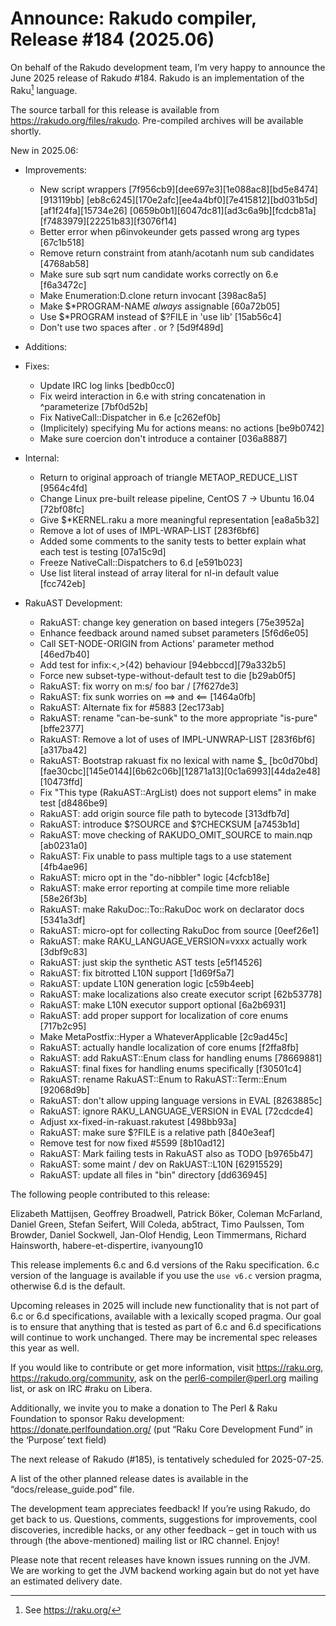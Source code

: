 # Announce: Rakudo compiler, Release #184 (2025.06)

On behalf of the Rakudo development team, I’m very happy to announce the
June 2025 release of Rakudo #184. Rakudo is an implementation of
the Raku[^1] language.

The source tarball for this release is available from
<https://rakudo.org/files/rakudo>.
Pre-compiled archives will be available shortly.

New in 2025.06:

+ Improvements:
    + New script wrappers [7f956cb9][dee697e3][1e088ac8][bd5e8474][913119bb]
      [eb8c6245][170e2afc][ee4a4bf0][7e415812][bd031b5d][af1f24fa][15734e26]
      [0659b0b1][6047dc81][ad3c6a9b][fcdcb81a][f7483979][22251b83][f3076f14]
    + Better error when p6invokeunder gets passed wrong arg types [67c1b518]
    + Remove return constraint from atanh/acotanh num sub candidates [4768ab58]
    + Make sure sub sqrt num candidate works correctly on 6.e [f6a3472c]
    + Make Enumeration:D.clone return invocant [398ac8a5]
    + Make $*PROGRAM-NAME *always* assignable [60a72b05]
    + Use $*PROGRAM instead of $?FILE in 'use lib' [15ab56c4]
    + Don't use two spaces after . or ? [5d9f489d]

+ Additions:

+ Fixes:
    + Update IRC log links [bedb0cc0]
    + Fix weird interaction in 6.e with string concatenation in ^parameterize
      [7bf0d52b]
    + Fix NativeCall::Dispatcher in 6.e [c262ef0b]
    + (Implicitely) specifying Mu for actions means: no actions [be9b0742]
    + Make sure coercion don't introduce a container [036a8887]
+ Internal:

    + Return to original approach of triangle METAOP_REDUCE_LIST [9564c4fd]
    + Change Linux pre-built release pipeline, CentOS 7 -> Ubuntu 16.04
      [72bf08fc]
    + Give $*KERNEL.raku a more meaningful representation [ea8a5b32]
    + Remove a lot of uses of IMPL-WRAP-LIST [283f6bf6]
    + Added some comments to the sanity tests to better explain what each test
      is testing [07a15c9d]
    + Freeze NativeCall::Dispatchers to 6.d [e591b023]
    + Use list literal instead of array literal for nl-in default value
      [fcc742eb]

+ RakuAST Development:
    + RakuAST: change key generation on based integers [75e3952a]
    + Enhance feedback around named subset parameters [5f6d6e05]
    + Call SET-NODE-ORIGIN from Actions' parameter method [46ed7b40]
    + Add test for infix:<,>(42) behaviour [94ebbccd][79a332b5]
    + Force new subset-type-without-default test to die [b29ab0f5]
    + RakuAST: fix worry on m:s/ foo bar / [7f627de3]
    + RakuAST: fix sunk worries on ==> and <== [1464a0fb]
    + RakuAST: Alternate fix for #5883 [2ec173ab]
    + RakuAST: rename "can-be-sunk" to the more appropriate "is-pure" [bffe2377]
    + RakuAST: Remove a lot of uses of IMPL-UNWRAP-LIST [283f6bf6][a317ba42]
    + RakuAST: Bootstrap rakuast fix no lexical with name $_ [bc0d70bd]
      [fae30cbc][145e0144][6b62c06b][12871a13][0c1a6993][44da2e48][10473ffd]
    + Fix "This type (RakuAST::ArgList) does not support elems" in make test
      [d8486be9]
    + RakuAST: add origin source file path to bytecode [313dfb7d]
    + RakuAST: introduce $?SOURCE and $?CHECKSUM [a7453b1d]
    + RakuAST: move checking of RAKUDO_OMIT_SOURCE to main.nqp [ab0231a0]
    + RakuAST: Fix unable to pass multiple tags to a use statement [4fb4ae96]
    + RakuAST: micro opt in the "do-nibbler" logic [4cfcb18e]
    + RakuAST: make error reporting at compile time more reliable [58e26f3b]
    + RakuAST: make RakuDoc::To::RakuDoc work on declarator docs [5341a3df]
    + RakuAST: micro-opt for collecting RakuDoc from source [0eef26e1]
    + RakuAST: make RAKU_LANGUAGE_VERSION=vxxx actually work [3dbf9c83]
    + RakuAST: just skip the synthetic AST tests [e5f14526]
    + RakuAST: fix bitrotted L10N support [1d69f5a7]
    + RakuAST: update L10N generation logic [c59b4eeb]
    + RakuAST: make localizations also create executor script [62b53778]
    + RakuAST: make L10N executor support optional [6a2b6931]
    + RakuAST: add proper support for localization of core enums [717b2c95]
    + Make MetaPostfix::Hyper a WhateverApplicable [2c9ad45c]
    + RakuAST: actually handle localization of core enums [f2ffa8fb]
    + RakuAST: add RakuAST::Enum class for handling enums [78669881]
    + RakuAST: final fixes for handling enums specifically [f30501c4]
    + RakuAST: rename RakuAST::Enum to RakuAST::Term::Enum [92068d9b]
    + RakuAST: don't allow upping language versions in EVAL [8263885c]
    + RakuAST: ignore RAKU_LANGUAGE_VERSION in EVAL [72cdcde4]
    + Adjust xx-fixed-in-rakuast.rakutest [498bb93a]
    + RakuAST: make sure $?FILE is a relative path [840e3eaf]
    + Remove test for now fixed #5599 [8b10ad12]
    + RakuAST: Mark failing tests in RakuAST also as TODO [b9765b47]
    + RakuAST: some maint / dev on RakUAST::L10N [62915529]
    + RakuAST: update all files in "bin" directory [dd636945]

The following people contributed to this release:

Elizabeth Mattijsen, Geoffrey Broadwell, Patrick Böker, Coleman McFarland,
Daniel Green, Stefan Seifert, Will Coleda, ab5tract, Timo Paulssen,
Tom Browder, Daniel Sockwell, Jan-Olof Hendig, Leon Timmermans,
Richard Hainsworth, habere-et-dispertire, ivanyoung10

This release implements 6.c and 6.d versions of the Raku specification.
6.c version of the language is available if you use the `use v6.c`
version pragma, otherwise 6.d is the default.

Upcoming releases in 2025 will include new functionality that is not
part of 6.c or 6.d specifications, available with a lexically scoped
pragma. Our goal is to ensure that anything that is tested as part of
6.c and 6.d specifications will continue to work unchanged. There may
be incremental spec releases this year as well.

If you would like to contribute or get more information, visit
<https://raku.org>, <https://rakudo.org/community>, ask on the
<perl6-compiler@perl.org> mailing list, or ask on IRC #raku on Libera.

Additionally, we invite you to make a donation to The Perl & Raku Foundation
to sponsor Raku development: <https://donate.perlfoundation.org/>
(put “Raku Core Development Fund” in the ‘Purpose’ text field)

The next release of Rakudo (#185), is tentatively scheduled for 2025-07-25.

A list of the other planned release dates is available in the
“docs/release_guide.pod” file.

The development team appreciates feedback! If you’re using Rakudo, do
get back to us. Questions, comments, suggestions for improvements, cool
discoveries, incredible hacks, or any other feedback – get in touch with
us through (the above-mentioned) mailing list or IRC channel. Enjoy!

Please note that recent releases have known issues running on the JVM.
We are working to get the JVM backend working again but do not yet have
an estimated delivery date.

[^1]: See <https://raku.org/>
